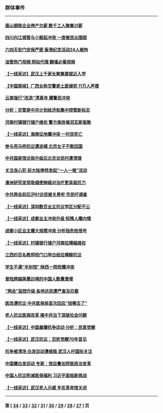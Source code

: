 ### 群体事件
---
#### [唐山钢铁企业停产欠薪 数千工人聚集讨薪](../../pages/ncid279/n14017404.md?06220445) 
#### [四川内江城管与小贩起冲突 一度被民众围困](../../pages/ncid279/n14015922.md?06220445) 
#### [六四天安门安保严密 香港纪念活动24人被拘](../../pages/ncid279/n14009800.md?06220445) 
#### [油管热门视频 网站代理 翻墙必看视频](http://138.2.39.72:81/youtube.html?epic-marker?06220445)
#### [【一线采访】武汉上千家长聚集要就近入学](../../pages/ncid279/n14009497.md?06220445) 
#### [【中国禁闻】广西女称交警是土匪被抓 11万人声援](../../pages/ncid279/n14006869.md?06220445) 
#### [云南强行“改造”清真寺 爆警民冲突](../../pages/ncid279/n14005561.md?06220445) 
#### [分析：农管是中共计划经济和集中控管新标志](../../pages/ncid279/n14000665.md?06220445) 
#### [河南村镇银行储户维权 警方施放催泪瓦斯驱散](../../pages/ncid279/n13998750.md?06220445) 
#### [【一线采访】海南征地爆冲突 一村民死亡](../../pages/ncid279/n13989137.md?06220445) 
#### [参与亮马桥抗议遭追捕 北京女子不敢回国](../../pages/ncid279/n13985420.md?06220445) 
#### [中共国家信访局升级后北京访民村遭清理](../../pages/ncid279/n13984826.md?06220445) 
#### [关注良心犯 前大陆律师发起“一人一推”活动](../../pages/ncid279/n13980524.md?06220445) 
#### [澳洲研究发现吸烟使肺癌对治疗更具抵抗力](../../pages/ncid279/n13977762.md?06220445) 
#### [中共两会前后沪61访民被关黑牢 市民吁调查](../../pages/ncid279/n13976054.md?06220445) 
#### [【一线采访】深圳数百业主抗议学区分配不公](../../pages/ncid279/n13976680.md?06220445) 
#### [【一线采访】成都业主冲突升级 知情人曝内情](../../pages/ncid279/n13965289.md?06220445) 
#### [成都小区业主爆大规模冲突 分析指危险信号](../../pages/ncid279/n13964520.md?06220445) 
#### [【一线采访】村镇银行储户河南拉横幅维权](../../pages/ncid279/n13964555.md?06220445) 
#### [江西约百名教师校门口举白纸拉横额抗议](../../pages/ncid279/n13958579.md?06220445) 
#### [学生不满“半封控” 陕西一院校爆冲突](../../pages/ncid279/n13946647.md?06220445) 
#### [冒险跨越美墨边境的中国人数量激增](../../pages/ncid279/n13946742.md?06220445) 
#### [“两会”监控升级 各地访民遭严查及拦截](../../pages/ncid279/n13942702.md?06220445) 
#### [医改遭抗议 中共医保局首次回应“钱哪去了”](../../pages/ncid279/n13938290.md?06220445) 
#### [老人抗议医保改革 揭中共治下深层社会问题](../../pages/ncid279/n13934963.md?06220445) 
#### [【一线采访】中国屡爆抗争运动 分析：民意觉醒](../../pages/ncid279/n13934024.md?06220445) 
#### [【一线采访】武汉抗议：百姓觉醒70年首见](../../pages/ncid279/n13931265.md?06220445) 
#### [抗争被清场 白发运动遭维稳 武汉人吁国际关注](../../pages/ncid279/n13931147.md?06220445) 
#### [中国爆白发运动 专家：效应叠加将致政治变革](../../pages/ncid279/n13931004.md?06220445) 
#### [中国人抗议削减医保福利 习近平面临新挑战](../../pages/ncid279/n13930530.md?06220445) 
#### [【一线采访】武汉老人示威 辛亥革命馆关闭](../../pages/ncid279/n13930368.md?06220445) 

---
#### 第 [ [34](./34.md?06220445) / [33](./33.md?06220445) / [32](./32.md?06220445) / [31](./31.md?06220445) / [30](./30.md?06220445) / [29](./29.md?06220445) / [28](./28.md?06220445) / [27](./27.md?06220445) ] 页
